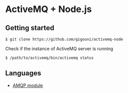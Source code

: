 # ActiveMQ + Node.js

## Getting started

```shell
$ git clone https://github.com/gigouni/activemq-node
```

Check if the instance of ActiveMQ server is running

```shell
$ /path/to/activemq/bin/activemq status
```

## Languages

* [AMQP module](https://www.npmjs.com/package/amqp)